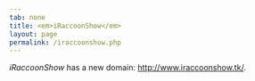 ```yaml
---
tab: none
title: <em>iRaccoonShow</em>
layout: page
permalink: /iraccoonshow.php
---
```


_iRaccoonShow_ has a new domain: <http://www.iraccoonshow.tk/>.